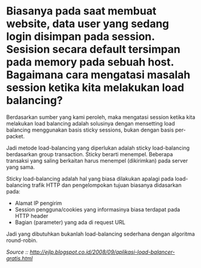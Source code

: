 # Biasanya pada saat membuat website, data user yang sedang login disimpan pada session. Sesision secara default tersimpan pada memory pada sebuah host. Bagaimana cara mengatasi masalah session ketika kita melakukan load balancing?

Berdasarkan sumber yang kami peroleh, maka mengatasi session ketika kita melakukan load balancing adalah solusinya dengan mensetting load balancing menggunakan basis sticky sessions, bukan dengan basis per-packet.

Jadi metode load-balancing yang diperlukan adalah sticky load-balancing berdasarkan group transaction. Sticky berarti menempel. Beberapa transaksi yang saling berkaitan harus menempel (dikirimkan) pada server yang sama.

Sticky load-balancing adalah hal yang biasa dilakukan apalagi pada load-balancing trafik HTTP dan pengelompokan tujuan biasanya didasarkan pada:

- Alamat IP pengirim
- Session pengguna/cookies yang informasinya biasa terdapat pada HTTP header
- Bagian (parameter) yang ada di request URL

Jadi yang dibutuhkan bukanlah load-balancing sederhana dengan algoritma round-robin.


*Source :: http://ejlp.blogspot.co.id/2008/09/aplikasi-load-balancer-gratis.html*
